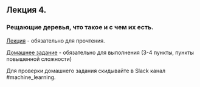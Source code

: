 ## Лекция 4.


### Рещающие деревья, что такое и с чем их есть.

[Лекция]([lecture]decision_trees.ipynb)  - обязательно для прочтения. 

[Домашнее задание]([homework]decision_trees.ipynb) - обязательно для выполнения (3-4 пункты, пункты повышенной сложности)


Для проверки домашнего задания скидывайте в Slack канал #machine_learning.

